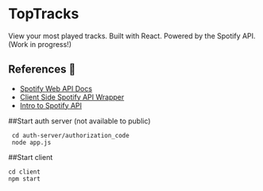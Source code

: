 # TopTracks
View your most played tracks. Built with React. Powered by the Spotify API. (Work in progress!)

## References 📖
 - [Spotify Web API Docs](https://developer.spotify.com/documentation/web-api/reference/)
 - [Client Side Spotify API Wrapper](https://github.com/jmperez/spotify-web-api-js)
 - [Intro to Spotify API](https://medium.com/@jonnykalambay/now-playing-using-spotifys-awesome-api-with-react-7db8173a7b13)
 
##Start auth server (not available to public)
 
```
 cd auth-server/authorization_code
 node app.js
```
 
##Start client 
 
 ```
 cd client
 npm start
 ```